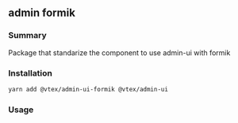 ## admin formik

<!-- todo add link to package -->

### Summary

Package that standarize the component to use admin-ui with formik

### Installation

```sh
yarn add @vtex/admin-ui-formik @vtex/admin-ui
```

### Usage

